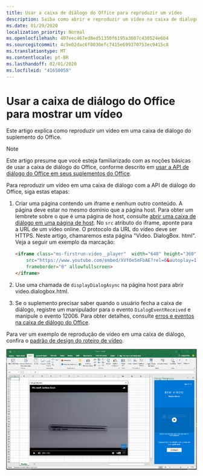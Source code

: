 ```yaml
---
title: Usar a caixa de diálogo do Office para reproduzir um vídeo
description: Saiba como abrir e reproduzir um vídeo na caixa de diálogo do Office
ms.date: 01/29/2020
localization_priority: Normal
ms.openlocfilehash: 407eec467ed8ed51350f6195a3607c430524e6b4
ms.sourcegitcommit: 4c9e02dac6f8030efc7415e699370753ec9415c8
ms.translationtype: MT
ms.contentlocale: pt-BR
ms.lasthandoff: 02/01/2020
ms.locfileid: "41650058"
---
```

# <a name="use-the-office-dialog-box-to-show-a-video"></a>Usar a caixa de diálogo do Office para mostrar um vídeo

Este artigo explica como reproduzir um vídeo em uma caixa de diálogo do suplemento do Office.

> [!NOTE]
> Este artigo presume que você esteja familiarizado com as noções básicas de usar a caixa de diálogo do Office, conforme descrito em [usar a API de diálogo do Office em seus suplementos do Office](dialog-api-in-office-add-ins.md).

Para reproduzir um vídeo em uma caixa de diálogo com a API de diálogo do Office, siga estas etapas:

1. Criar uma página contendo um iframe e nenhum outro conteúdo. A página deve estar no mesmo domínio que a página host. Para obter um lembrete sobre o que é uma página de host, consulte [abrir uma caixa de diálogo em uma página de host](dialog-api-in-office-add-ins.md#open-a-dialog-box-from-a-host-page). No `src` atributo do iframe, aponte para a URL de um vídeo online. O protocolo da URL do vídeo deve ser HTTPS. Neste artigo, chamaremos esta página "Video. DialogBox. html". Veja a seguir um exemplo da marcação:

    ```HTML
    <iframe class="ms-firstrun-video__player"  width="640" height="360"
        src="https://www.youtube.com/embed/XVfOe5mFbAE?rel=0&autoplay=1"
        frameborder="0" allowfullscreen>
    </iframe>
    ```

2. Use uma chamada de `displayDialogAsync` na página host para abrir video.dialogbox.html.
3. Se o suplemento precisar saber quando o usuário fecha a caixa de diálogo, registre um manipulador para o evento `DialogEventReceived` e manipule o evento 12006. Para obter detalhes, consulte [erros e eventos na caixa de diálogo do Office](dialog-handle-errors-events.md).

Para ver um exemplo de reprodução de vídeo em uma caixa de diálogo, confira o [padrão de design do roteiro de vídeo](/office/dev/add-ins/design/first-run-experience-patterns#video-placemat).

![Captura de tela de um vídeo sendo executado em uma caixa de diálogo de suplemento](../images/video-placemats-dialog-open.png)
